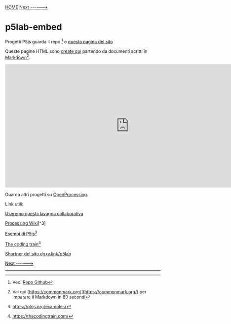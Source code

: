 [HOME](https://omartek.github.io/p5lab-embed/)    [Next ------>](./immagini.md)

# p5lab-embed

Progetti P5js guarda il repo [^1] o [questa pagina del sito](./script.md)

Queste pagine HTML sono [create qui](https://github.com/omartek/p5lab-embed) partendo da documenti scritti in [Markdown](https://commonmark.org/)[^2].

<iframe src="https://preview.p5js.org/lazzariomar/embed/NQGn0oYx9" width="800" height="400" style="border:none;"></iframe>

Guarda altri progetti su [OpenProcessing](https://openprocessing.org/).

Link utili:

[Useremo questa lavagna collaborativa](https://wbo.ophir.dev/boards/u4fn6g-WAcvpA0JPAGyHWSsda5tMpHOkxNTmhVKH2yo-)

[Processing Wiki](https://en.wikipedia.org/wiki/Processing_(programming_language)#p5.js)[^3]

[Esempi di P5js](https://p5js.org/examples/)[^4]

[The coding train](https://thecodingtrain.com/)[^5]

[Shortner del sito dgxy.link/p5lab](https://dgxy.link/p5lab)


[Next ------>](./immagini.md)

---
[^1]: Vedi [Repo Github](https://github.com/omartek/p5js-lab)
[^2]: Vai qui [https://commonmark.org/](https://commonmark.org/) per imparare il Markdown in 60 secondi
[^3]: https://en.wikipedia.org/wiki/Processing_(programming_language)#p5.js
[^4]: https://p5js.org/examples/
[^5]: https://thecodingtrain.com/
